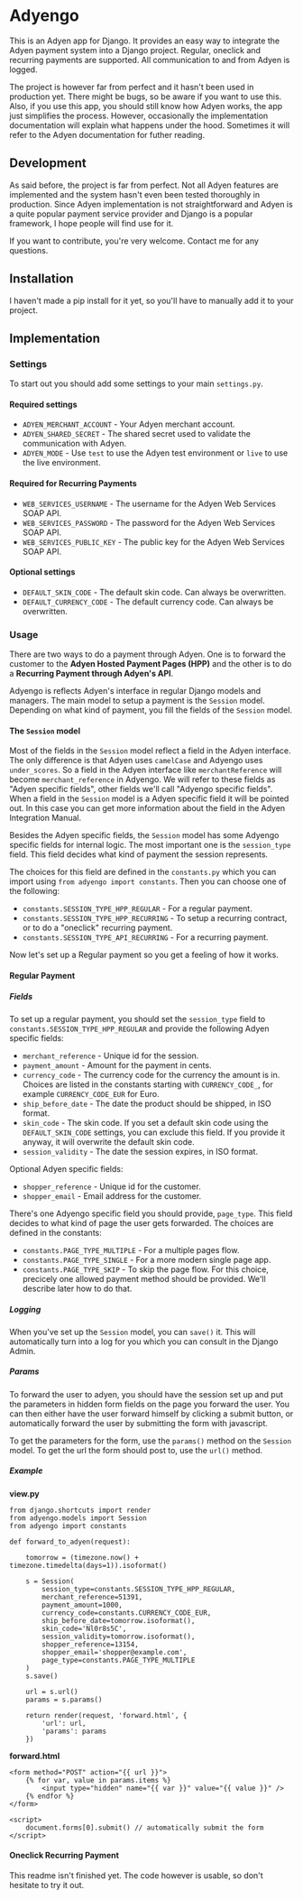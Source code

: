 # Adyengo

This is an Adyen app for Django. It provides an easy way to integrate the Adyen
payment system into a Django project. Regular, oneclick and recurring payments
are supported. All communication to and from Adyen is logged.

The project is however far from perfect and it hasn't been used in production
yet. There might be bugs, so be aware if you want to use this. Also, if you
use this app, you should still know how Adyen works, the app just simplifies
the process. However, occasionally the implementation documentation will
explain what happens under the hood. Sometimes it will refer to the Adyen
documentation for futher reading.


## Development

As said before, the project is far from perfect. Not all Adyen features are
implemented and the system hasn't even been tested thoroughly in production.
Since Adyen implementation is not straightforward and Adyen is a quite popular
payment service provider and Django is a popular framework, I hope people will
find use for it.

If you want to contribute, you're very welcome. Contact me for any questions.


## Installation

I haven't made a pip install for it yet, so you'll have to manually add it to
your project.


## Implementation

### Settings

To start out you should add some settings to your main `settings.py`.

#### Required settings

* `ADYEN_MERCHANT_ACCOUNT` - Your Adyen merchant account.
* `ADYEN_SHARED_SECRET` - The shared secret used to validate the communication with
    Adyen.
* `ADYEN_MODE` - Use `test` to use the Adyen test environment or `live` to use the
    live environment.

#### Required for Recurring Payments

* `WEB_SERVICES_USERNAME` - The username for the Adyen Web Services SOAP API.
* `WEB_SERVICES_PASSWORD` - The password for the Adyen Web Services SOAP API.
* `WEB_SERVICES_PUBLIC_KEY` - The public key for the Adyen Web Services SOAP API.

#### Optional settings

* `DEFAULT_SKIN_CODE` - The default skin code. Can always be overwritten.
* `DEFAULT_CURRENCY_CODE` - The default currency code. Can always be
    overwritten.

### Usage

There are two ways to do a payment through Adyen. One is to forward the
customer to the **Adyen Hosted Payment Pages (HPP)** and the other is to do a
**Recurring Payment through Adyen's API**.

Adyengo is reflects Adyen's interface in regular Django models and managers.
The main model to setup a payment is the `Session` model. Depending on what
kind of payment, you fill the fields of the `Session` model.

#### The `Session` model

Most of the fields in the `Session` model reflect a field in the Adyen
interface. The only difference is that Adyen uses `camelCase` and Adyengo uses
`under_scores`. So a field in the Adyen interface like `merchantReference` will
become `merchant_reference` in Adyengo. We will refer to these fields as "Adyen
specific fields", other fields we'll call "Adyengo specific fields". When a
field in the `Session` model is a Adyen specific field it will be pointed out.
In this case you can get more information about the field in the Adyen
Integration Manual.

Besides the Adyen specific fields, the `Session` model has some Adyengo
specific fields for internal logic. The most important one is the
`session_type` field. This field decides what kind of payment the session
represents.

The choices for this field are defined in the `constants.py` which you can
import using `from adyengo import constants`. Then you can choose one of the
following:

* `constants.SESSION_TYPE_HPP_REGULAR` - For a regular payment.
* `constants.SESSION_TYPE_HPP_RECURRING` - To setup a recurring contract,
    or to do a "oneclick" recurring payment.
* `constants.SESSION_TYPE_API_RECURRING` - For a recurring payment.

Now let's set up a Regular payment so you get a feeling of how it works.

#### Regular Payment

##### Fields

To set up a regular payment, you should set the `session_type` field to
`constants.SESSION_TYPE_HPP_REGULAR` and provide the following Adyen specific
fields:

* `merchant_reference` - Unique id for the session.
* `payment_amount` - Amount for the payment in cents.
* `currency_code` - The currency code for the currency the amount is in.
    Choices are listed in the constants starting with `CURRENCY_CODE_`, for
    example `CURRENCY_CODE_EUR` for Euro.
* `ship_before_date` - The date the product should be shipped, in ISO format.
* `skin_code` - The skin code. If you set a default skin code using the
    `DEFAULT_SKIN_CODE` settings, you can exclude this field. If you provide it
    anyway, it will overwrite the default skin code.
* `session_validity` - The date the session expires, in ISO format.

Optional Adyen specific fields:

* `shopper_reference` - Unique id for the customer.
* `shopper_email` - Email address for the customer.

There's one Adyengo specific field you should provide, `page_type`. This field
decides to what kind of page the user gets forwarded. The choices are defined
in the constants:

* `constants.PAGE_TYPE_MULTIPLE` - For a multiple pages flow.
* `constants.PAGE_TYPE_SINGLE` - For a more modern single page app.
* `constants.PAGE_TYPE_SKIP` - To skip the page flow. For this choice,
    precicely one allowed payment method should be provided. We'll describe
    later how to do that.

##### Logging

When you've set up the `Session` model, you can `save()` it. This will
automatically turn into a log for you which you can consult in the Django
Admin.

##### Params

To forward the user to adyen, you should have the session set up and put the
parameters in hidden form fields on the page you forward the user. You can then
either have the user forward himself by clicking a submit button, or
automatically forward the user by submitting the form with javascript.

To get the parameters for the form, use the `params()` method on the `Session`
model. To get the url the form should post to, use the `url()` method.

##### Example

**view.py**

    from django.shortcuts import render
    from adyengo.models import Session
    from adyengo import constants

    def forward_to_adyen(request):

        tomorrow = (timezone.now() + timezone.timedelta(days=1)).isoformat()

        s = Session(
            session_type=constants.SESSION_TYPE_HPP_REGULAR,
            merchant_reference=51391,
            payment_amount=1000,
            currency_code=constants.CURRENCY_CODE_EUR,
            ship_before_date=tomorrow.isoformat(),
            skin_code='Nl0r8s5C',
            session_validity=tomorrow.isoformat(),
            shopper_reference=13154,
            shopper_email='shopper@example.com',
            page_type=constants.PAGE_TYPE_MULTIPLE
        )
        s.save()

        url = s.url()
        params = s.params()

        return render(request, 'forward.html', {
            'url': url,
            'params': params
        })

**forward.html**

    <form method="POST" action="{{ url }}">
        {% for var, value in params.items %}
            <input type="hidden" name="{{ var }}" value="{{ value }}" />
        {% endfor %}
    </form>

    <script>
        document.forms[0].submit() // automatically submit the form
    </script>


#### Oneclick Recurring Payment

This readme isn't finished yet. The code however is usable, so don't hesitate
to try it out.
